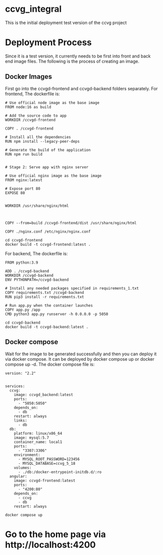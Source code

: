 # ccvg_integral
This is the initial deployment test version of the ccvg project
# Deployment Process
Since it is a test version, it currently needs to be first into front and back end image files.
The following is the process of creating an image.
## Docker Images
First go into the ccvgd-frontend and ccvgd-backend folders separately.
For frontend,
The dockerfile is:
```
# Use official node image as the base image
FROM node:16 as build

# Add the source code to app
WORKDIR /ccvgd-frontend

COPY . /ccvgd-frontend

# Install all the dependencies
RUN npm install --legacy-peer-deps

# Generate the build of the application
RUN npm run build


# Stage 2: Serve app with nginx server

# Use official nginx image as the base image
FROM nginx:latest

# Expose port 80
EXPOSE 80


WORKDIR /usr/share/nginx/html



COPY --from=build /ccvgd-frontend/dist /usr/share/nginx/html

COPY ./nginx.conf /etc/nginx/nginx.conf
```

```
cd ccvgd-frontend
docker build -t ccvgd-frontend:latest .
```
For backend,
The dockerfile is:
```
FROM python:3.9

ADD . /ccvgd-backend
WORKDIR /ccvgd-backend
ENV PYTHONPATH=/ccvgd-backend

# Install any needed packages specified in requirements_1.txt
COPY requirements.txt /ccvgd-backend
RUN pip3 install -r requirements.txt

# Run app.py when the container launches
COPY app.py /app
CMD python3 app.py runserver -h 0.0.0.0 -p 5050
```
```
cd ccvgd-backend
docker build -t ccvgd-backend:latest .
```
## Docker compose
Wait for the image to be generated successfully and then you can deploy it via docker compose.
It can be deployed by docker compose up or docker compose up -d.
The docker compose file is:
```
version: "2.2"


services:
  ccvg:
    image: ccvgd_backend:latest
    ports:
      - "5050:5050"
    depends_on:
      - db
    restart: always
    links:
      - db 
  db:
    platform: linux/x86_64
    image: mysql:5.7
    container_name: local1
    ports:
      - "3307:3306"
    environment:
      - MYSQL_ROOT_PASSWORD=123456
      - MYSQL_DATABASE=ccvg_5_18
    volumes:
      - ./db:/docker-entrypoint-initdb.d/:ro
  angular:
    image: ccvgd-frontend:latest
    ports:
      - "4200:80"
    depends_on:
      - ccvg
      - db
    restart: always

```
```
docker compose up
```
# Go to the home page via http://localhost:4200

